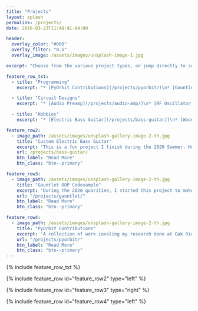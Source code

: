 ```yaml
---
title: "Projects"
layout: splash
permalink: /projects/
date: 2016-03-23T11:48:41-04:00

header:
  overlay_color: "#000"
  overlay_filter: "0.5"
  overlay_image: /assets/images/unsplash-image-1.jpg

excerpt: "Choose from the various project types, or jump directly to some of the more iconic projects."

feature_row_txt:
  - title: "Programming"
    excerpt: "* [PyOrbit Contributions](/projects/pyorbit/)\n* [Gauntlet OOP Codesample](/projects/gauntlet/)\n* [PIC Code](/projects/pic-code/)\n* [QuadTree Implementation](/projects/qtree/)\n* [A* Maze Solver](/projects/a-star/)"

  - title: "Circuit Designs"
    excerpt: "* [Audio Preamp](/projects/audio-amp/)\n* [RF Oscillator](/projects/oscillator/)\n* [LNA](/projects/lna/)"

  - title: "Hobbies"
    excerpt: "* [Electric Bass Guitar](/projects/bass-guitar/)\n* [Wooden Furniture](/projects/wooden-furniture/)"

feature_row2:
  - image_path: /assets/images/unsplash-gallery-image-2-th.jpg
    title: "Custom Electric Bass Guitar"
    excerpt: 'This is a fun project I finish during the 2020 Summer. Hopefully, I can learn to play it soon.'
    url: /projects/bass-guitar/
    btn_label: "Read More"
    btn_class: "btn--primary"

feature_row3:
  - image_path: /assets/images/unsplash-gallery-image-2-th.jpg
    title: "Gauntlet OOP Codesample"
    excerpt: 'During the 2020 quaritine, I started this project to make a complete demonstration of my OOP skills. Typically tedious and boring, I decided to create a codesample that was greatly influenced my by nastalgia for the classic NES video game *Gauntlet*.'
    url: "/projects/gauntlet/"
    btn_label: "Read More"
    btn_class: "btn--primary"

feature_row4:
  - image_path: /assets/images/unsplash-gallery-image-2-th.jpg
    title: "PyOrbit Contributions"
    excerpt: 'A collection of work involing my research done at Oak Ridge National Laboratory.'
    url: "/projects/pyorbit/"
    btn_label: "Read More"
    btn_class: "btn--primary"
---
```


<!-- {% include feature_row id="intro" type="center" %} -->

{% include feature_row_txt %}

{% include feature_row id="feature_row2" type="left" %}

{% include feature_row id="feature_row3" type="right" %}

{% include feature_row id="feature_row4" type="left" %}

